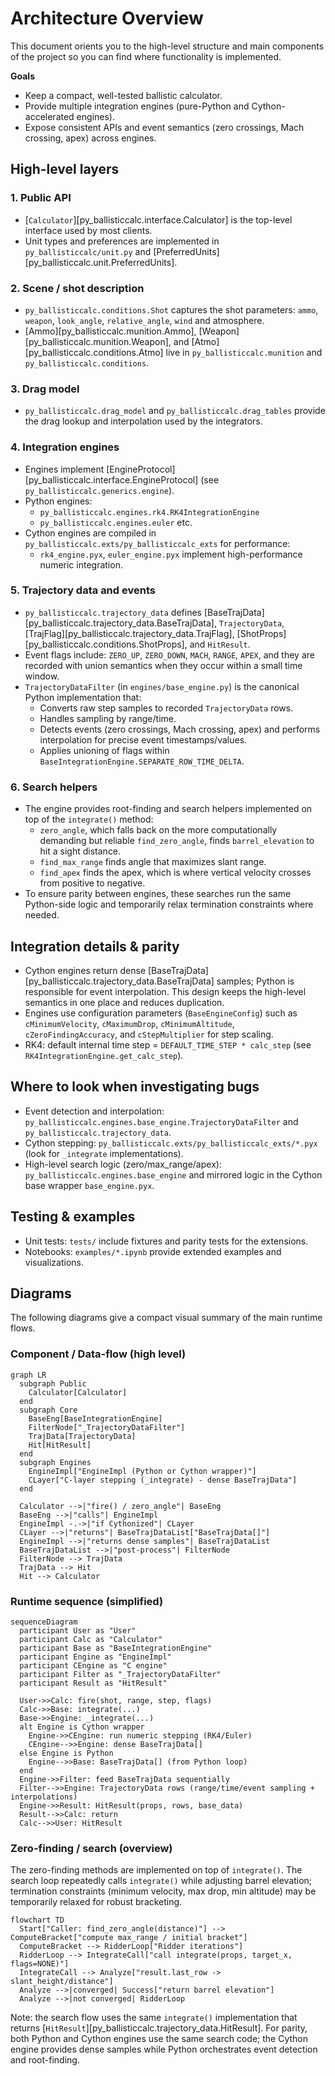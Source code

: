 # Architecture Overview

This document orients you to the high-level structure and main components of the project so you can find where functionality is implemented.

**Goals**

- Keep a compact, well-tested ballistic calculator.
- Provide multiple integration engines (pure-Python and Cython-accelerated engines).
- Expose consistent APIs and event semantics (zero crossings, Mach crossing, apex) across engines.

## High-level layers

### 1. Public API
- [`Calculator`][py_ballisticcalc.interface.Calculator] is the top-level interface used by most clients.
- Unit types and preferences are implemented in `py_ballisticcalc/unit.py` and [PreferredUnits][py_ballisticcalc.unit.PreferredUnits].

### 2. Scene / shot description
- `py_ballisticcalc.conditions.Shot` captures the shot parameters: `ammo`, `weapon`, `look_angle`, `relative_angle`, `wind` and atmosphere.
- [Ammo][py_ballisticcalc.munition.Ammo], [Weapon][py_ballisticcalc.munition.Weapon], and [Atmo][py_ballisticcalc.conditions.Atmo] live in `py_ballisticcalc.munition` and `py_ballisticcalc.conditions`.

### 3. Drag model
- `py_ballisticcalc.drag_model` and `py_ballisticcalc.drag_tables` provide the drag lookup and interpolation used by the integrators.

### 4. Integration engines
- Engines implement [EngineProtocol][py_ballisticcalc.interface.EngineProtocol] (see `py_ballisticcalc.generics.engine`).
- Python engines:
  - `py_ballisticcalc.engines.rk4.RK4IntegrationEngine`
  - `py_ballisticcalc.engines.euler` etc.
- Cython engines are compiled in `py_ballisticcalc.exts/py_ballisticcalc_exts` for performance:
  - `rk4_engine.pyx`, `euler_engine.pyx` implement high-performance numeric integration.
  
### 5. Trajectory data and events
- `py_ballisticcalc.trajectory_data` defines [BaseTrajData][py_ballisticcalc.trajectory_data.BaseTrajData], `TrajectoryData`, [TrajFlag][py_ballisticcalc.trajectory_data.TrajFlag], [ShotProps][py_ballisticcalc.conditions.ShotProps], and `HitResult`.
- Event flags include: `ZERO_UP`, `ZERO_DOWN`, `MACH`, `RANGE`, `APEX`, and they are recorded with union semantics when they occur within a small time window.
- `TrajectoryDataFilter` (in `engines/base_engine.py`) is the canonical Python implementation that:
  - Converts raw step samples to recorded `TrajectoryData` rows.
  - Handles sampling by range/time.
  - Detects events (zero crossings, Mach crossing, apex) and performs interpolation for precise event timestamps/values.
  - Applies unioning of flags within `BaseIntegrationEngine.SEPARATE_ROW_TIME_DELTA`.

### 6. Search helpers
- The engine provides root-finding and search helpers implemented on top of the `integrate()` method:
  - `zero_angle`, which falls back on the more computationally demanding but reliable `find_zero_angle`, finds `barrel_elevation` to hit a sight distance.
  - `find_max_range` finds angle that maximizes slant range.
  - `find_apex` finds the apex, which is where vertical velocity crosses from positive to negative.
- To ensure parity between engines, these searches run the same Python-side logic and temporarily relax termination constraints where needed.

## Integration details & parity
- Cython engines return dense [BaseTrajData][py_ballisticcalc.trajectory_data.BaseTrajData] samples; Python is responsible for event interpolation. This design keeps the high-level semantics in one place and reduces duplication.
- Engines use configuration parameters (`BaseEngineConfig`) such as `cMinimumVelocity`, `cMaximumDrop`, `cMinimumAltitude`, `cZeroFindingAccuracy`, and `cStepMultiplier` for step scaling.
- RK4: default internal time step = `DEFAULT_TIME_STEP * calc_step` (see `RK4IntegrationEngine.get_calc_step`).

## Where to look when investigating bugs
- Event detection and interpolation: `py_ballisticcalc.engines.base_engine.TrajectoryDataFilter` and `py_ballisticcalc.trajectory_data`.
- Cython stepping: `py_ballisticcalc.exts/py_ballisticcalc_exts/*.pyx` (look for `_integrate` implementations).
- High-level search logic (zero/max_range/apex): `py_ballisticcalc.engines.base_engine` and mirrored logic in the Cython base wrapper `base_engine.pyx`.

## Testing & examples
- Unit tests: `tests/` include fixtures and parity tests for the extensions.
- Notebooks: `examples/*.ipynb` provide extended examples and visualizations.

## Diagrams

The following diagrams give a compact visual summary of the main runtime flows.

### Component / Data-flow (high level)

```mermaid
graph LR
  subgraph Public
    Calculator[Calculator]
  end
  subgraph Core
    BaseEng[BaseIntegrationEngine]
    FilterNode["_TrajectoryDataFilter"]
    TrajData[TrajectoryData]
    Hit[HitResult]
  end
  subgraph Engines
    EngineImpl["EngineImpl (Python or Cython wrapper)"]
    CLayer["C-layer stepping (_integrate) - dense BaseTrajData"]
  end

  Calculator -->|"fire() / zero_angle"| BaseEng
  BaseEng -->|"calls"| EngineImpl
  EngineImpl -.->|"if Cythonized"| CLayer
  CLayer -->|"returns"| BaseTrajDataList["BaseTrajData[]"]
  EngineImpl -->|"returns dense samples"| BaseTrajDataList
  BaseTrajDataList -->|"post-process"| FilterNode
  FilterNode --> TrajData
  TrajData --> Hit
  Hit --> Calculator
```

### Runtime sequence (simplified)

```mermaid
sequenceDiagram
  participant User as "User"
  participant Calc as "Calculator"
  participant Base as "BaseIntegrationEngine"
  participant Engine as "EngineImpl"
  participant CEngine as "C engine"
  participant Filter as "_TrajectoryDataFilter"
  participant Result as "HitResult"

  User->>Calc: fire(shot, range, step, flags)
  Calc->>Base: integrate(...)
  Base->>Engine: _integrate(...)
  alt Engine is Cython wrapper
    Engine->>CEngine: run numeric stepping (RK4/Euler)
    CEngine-->>Engine: dense BaseTrajData[]
  else Engine is Python
    Engine-->>Base: BaseTrajData[] (from Python loop)
  end
  Engine->>Filter: feed BaseTrajData sequentially
  Filter-->>Engine: TrajectoryData rows (range/time/event sampling + interpolations)
  Engine->>Result: HitResult(props, rows, base_data)
  Result-->>Calc: return
  Calc-->>User: HitResult
```

### Zero-finding / search (overview)

The zero-finding methods are implemented on top of `integrate()`. The search loop repeatedly calls `integrate()` while adjusting barrel elevation; termination constraints (minimum velocity, max drop, min altitude) may be temporarily relaxed for robust bracketing.

```mermaid
flowchart TD
  Start["Caller: find_zero_angle(distance)"] --> ComputeBracket["compute max_range / initial bracket"]
  ComputeBracket --> RidderLoop["Ridder iterations"]
  RidderLoop --> IntegrateCall["call integrate(props, target_x, flags=NONE)"]
  IntegrateCall --> Analyze["result.last_row -> slant_height/distance"]
  Analyze -->|converged| Success["return barrel elevation"]
  Analyze -->|not converged| RidderLoop
```

Note: the search flow uses the same `integrate()` implementation that returns [`HitResult`][py_ballisticcalc.trajectory_data.HitResult]. For parity, both Python and Cython engines use the same search code; the Cython engine provides dense samples while Python orchestrates event detection and root-finding.
